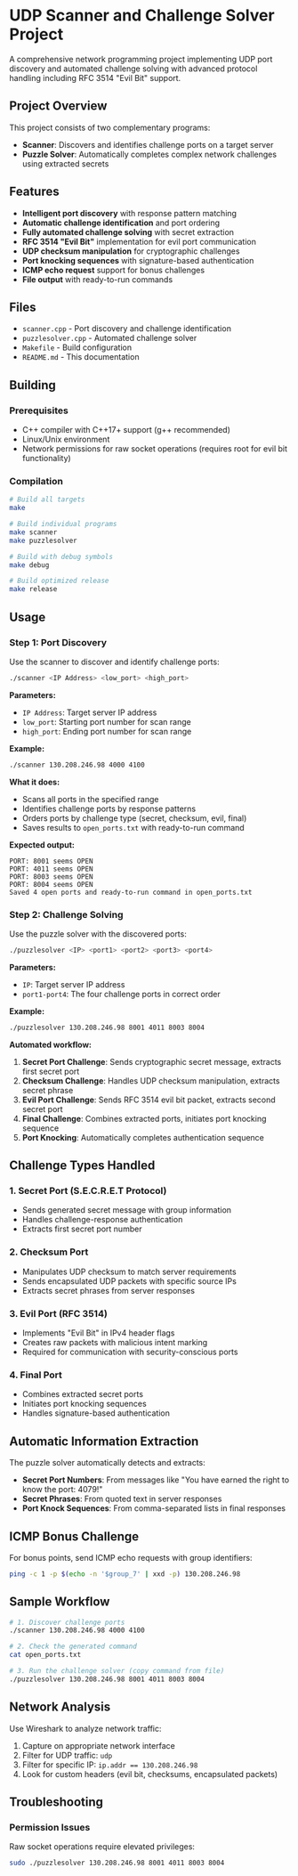# UDP Scanner and Challenge Solver Project

A comprehensive network programming project implementing UDP port discovery and automated challenge solving with advanced protocol handling including RFC 3514 "Evil Bit" support.

## Project Overview

This project consists of two complementary programs:
- **Scanner**: Discovers and identifies challenge ports on a target server
- **Puzzle Solver**: Automatically completes complex network challenges using extracted secrets

## Features

- **Intelligent port discovery** with response pattern matching
- **Automatic challenge identification** and port ordering
- **Fully automated challenge solving** with secret extraction
- **RFC 3514 "Evil Bit"** implementation for evil port communication
- **UDP checksum manipulation** for cryptographic challenges
- **Port knocking sequences** with signature-based authentication
- **ICMP echo request** support for bonus challenges
- **File output** with ready-to-run commands

## Files

- `scanner.cpp` - Port discovery and challenge identification
- `puzzlesolver.cpp` - Automated challenge solver
- `Makefile` - Build configuration
- `README.md` - This documentation

## Building

### Prerequisites

- C++ compiler with C++17+ support (g++ recommended)
- Linux/Unix environment
- Network permissions for raw socket operations (requires root for evil bit functionality)

### Compilation

```bash
# Build all targets
make

# Build individual programs
make scanner
make puzzlesolver

# Build with debug symbols
make debug

# Build optimized release
make release
```

## Usage

### Step 1: Port Discovery

Use the scanner to discover and identify challenge ports:

```bash
./scanner <IP Address> <low_port> <high_port>
```

**Parameters:**
- `IP Address`: Target server IP address
- `low_port`: Starting port number for scan range
- `high_port`: Ending port number for scan range

**Example:**
```bash
./scanner 130.208.246.98 4000 4100
```

**What it does:**
- Scans all ports in the specified range
- Identifies challenge ports by response patterns
- Orders ports by challenge type (secret, checksum, evil, final)
- Saves results to `open_ports.txt` with ready-to-run command

**Expected output:**
```
PORT: 8001 seems OPEN
PORT: 4011 seems OPEN  
PORT: 8003 seems OPEN
PORT: 8004 seems OPEN
Saved 4 open ports and ready-to-run command in open_ports.txt
```

### Step 2: Challenge Solving

Use the puzzle solver with the discovered ports:

```bash
./puzzlesolver <IP> <port1> <port2> <port3> <port4>
```

**Parameters:**
- `IP`: Target server IP address
- `port1-port4`: The four challenge ports in correct order

**Example:**
```bash
./puzzlesolver 130.208.246.98 8001 4011 8003 8004
```

**Automated workflow:**
1. **Secret Port Challenge**: Sends cryptographic secret message, extracts first secret port
2. **Checksum Challenge**: Handles UDP checksum manipulation, extracts secret phrase
3. **Evil Port Challenge**: Sends RFC 3514 evil bit packet, extracts second secret port
4. **Final Challenge**: Combines extracted ports, initiates port knocking sequence
5. **Port Knocking**: Automatically completes authentication sequence

## Challenge Types Handled

### 1. Secret Port (S.E.C.R.E.T Protocol)
- Sends generated secret message with group information
- Handles challenge-response authentication
- Extracts first secret port number

### 2. Checksum Port  
- Manipulates UDP checksum to match server requirements
- Sends encapsulated UDP packets with specific source IPs
- Extracts secret phrases from server responses

### 3. Evil Port (RFC 3514)
- Implements "Evil Bit" in IPv4 header flags
- Creates raw packets with malicious intent marking
- Required for communication with security-conscious ports

### 4. Final Port
- Combines extracted secret ports
- Initiates port knocking sequences
- Handles signature-based authentication

## Automatic Information Extraction

The puzzle solver automatically detects and extracts:

- **Secret Port Numbers**: From messages like "You have earned the right to know the port: 4079!"
- **Secret Phrases**: From quoted text in server responses
- **Port Knock Sequences**: From comma-separated lists in final responses

## ICMP Bonus Challenge

For bonus points, send ICMP echo requests with group identifiers:

```bash
ping -c 1 -p $(echo -n '$group_7' | xxd -p) 130.208.246.98
```

## Sample Workflow

```bash
# 1. Discover challenge ports
./scanner 130.208.246.98 4000 4100

# 2. Check the generated command
cat open_ports.txt

# 3. Run the challenge solver (copy command from file)
./puzzlesolver 130.208.246.98 8001 4011 8003 8004

```

## Network Analysis

Use Wireshark to analyze network traffic:
1. Capture on appropriate network interface
2. Filter for UDP traffic: `udp`
3. Filter for specific IP: `ip.addr == 130.208.246.98`
4. Look for custom headers (evil bit, checksums, encapsulated packets)

## Troubleshooting

### Permission Issues

Raw socket operations require elevated privileges:
```bash
sudo ./puzzlesolver 130.208.246.98 8001 4011 8003 8004
```

